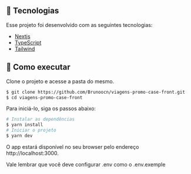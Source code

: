 ## 🧪 Tecnologias

Esse projeto foi desenvolvido com as seguintes tecnologias:

- [Nextjs](https://nextjs.org)
- [TypeScript](https://www.typescriptlang.org/)
- [Tailwind](https://tailwindcss.com)

## 🚀 Como executar

Clone o projeto e acesse a pasta do mesmo.

```bash
$ git clone https://github.com/Brunoocn/viagens-promo-case-front.git
$ cd viagens-promo-case-front
```

Para iniciá-lo, siga os passos abaixo:

```bash
# Instalar as dependências
$ yarn install
# Iniciar o projeto
$ yarn dev
```

O app estará disponível no seu browser pelo endereço http://localhost:3000.

Vale lembrar que você deve configurar .env como o .env.exemple
